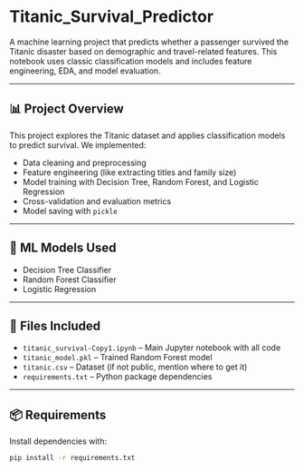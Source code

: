 # Titanic_Survival_Predictor
A machine learning project that predicts whether a passenger survived the Titanic disaster based on demographic and travel-related features. This notebook uses classic classification models and includes feature engineering, EDA, and model evaluation.

---

## 📊 Project Overview

This project explores the Titanic dataset and applies classification models to predict survival. We implemented:
- Data cleaning and preprocessing
- Feature engineering (like extracting titles and family size)
- Model training with Decision Tree, Random Forest, and Logistic Regression
- Cross-validation and evaluation metrics
- Model saving with `pickle`

---

## 🧠 ML Models Used
- Decision Tree Classifier
- Random Forest Classifier
- Logistic Regression

---

## 📁 Files Included
- `titanic_survival-Copy1.ipynb` – Main Jupyter notebook with all code
- `titanic_model.pkl` – Trained Random Forest model
- `titanic.csv` – Dataset (if not public, mention where to get it)
- `requirements.txt` – Python package dependencies

---

## 📦 Requirements

Install dependencies with:
```bash
pip install -r requirements.txt
